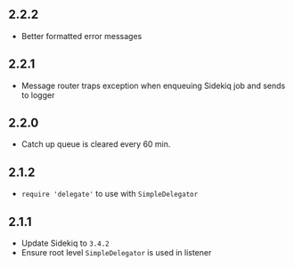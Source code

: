 2.2.2
-----------

- Better formatted error messages

2.2.1
-----------

- Message router traps exception when enqueuing Sidekiq job and sends to
    logger

2.2.0
-----------

- Catch up queue is cleared every 60 min.

2.1.2
-----------

- `require 'delegate'` to use with `SimpleDelegator`

2.1.1
-----------

- Update Sidekiq to `3.4.2`
- Ensure root level `SimpleDelegator` is used in listener
